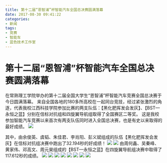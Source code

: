 ```yaml
---
title: 第十二届“恩智浦”杯智能汽车全国总决赛圆满落幕
date: 2017-08-30 09:41:22
categories:
- 新闻
tags:
- 竞赛
- 智能车 
- 蓝色技术工作室
---
```

# 第十二届“恩智浦”杯智能汽车全国总决赛圆满落幕

 在常熟理工学院举办的第十二届全国大学生“恩智浦”杯智能汽车竞赛全国总决赛于今日圆满落幕。
   来自全国各地的180多所高校在一起同台竞技，经过紧张激烈的角逐，代表我校江西科技学院参加比赛的两支队伍：【黑化肥挥发会发灰】、【BST—永恒之蓝】分别在信标对抗组和四旋翼导航组取得了全国赛区二等奖。
   这是我校参加智能汽车竞赛以来首次有两支队伍同时进入全国总决赛，也是有史以来取得的最好成绩。
   ![](http://og9nrsw1n.bkt.clouddn.com/QQ%E5%9B%BE%E7%89%8720170826194555.jpg)
  <!-- more -->
   其中，由余俊英、虞韬、朱佳君、李肖阳、彭义斌组成的队伍【黑化肥挥发会发灰】在信标对抗组决赛中跑出了32.194秒的好成绩！ 
   ![](http://og9nrsw1n.bkt.clouddn.com/QQ%E5%9B%BE%E7%89%8720170826194701.jpg)
   ![](http://og9nrsw1n.bkt.clouddn.com/QQ%E5%9B%BE%E7%89%8720170826205201.jpg)
   由周何鑫、吴秦峰、黄家伟、邓高文、周元昊组成的【BST—永恒之蓝】在四旋翼导航组决赛中取得了117.612秒的成绩。
   ![](http://og9nrsw1n.bkt.clouddn.com/QQ%E5%9B%BE%E7%89%8720170826194630.jpg)
   ![](http://og9nrsw1n.bkt.clouddn.com/QQ%E5%9B%BE%E7%89%8720170826194635.jpg)
   ![](http://og9nrsw1n.bkt.clouddn.com/QQ%E5%9B%BE%E7%89%8720170826194640.jpg)
   ![](http://og9nrsw1n.bkt.clouddn.com/QQ%E5%9B%BE%E7%89%8720170826203827.jpg)
   ![](http://og9nrsw1n.bkt.clouddn.com/QQ%E5%9B%BE%E7%89%8720170826194644.jpg)
   ![](http://og9nrsw1n.bkt.clouddn.com/QQ%E5%9B%BE%E7%89%8720170826194711.jpg)
   ![](http://og9nrsw1n.bkt.clouddn.com/QQ%E5%9B%BE%E7%89%8720170826194648.jpg)
   ![](http://og9nrsw1n.bkt.clouddn.com/QQ%E5%9B%BE%E7%89%8720170826203832.jpg)